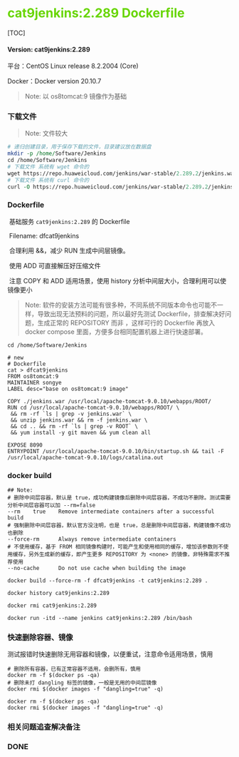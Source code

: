 # <font color=#69D600>cat9jenkins:2.289 Dockerfile</font>

[TOC]

#### Version: cat9jenkins:2.289

平台：CentOS Linux release 8.2.2004 (Core)

Docker：Docker version 20.10.7

> Note: 以 os8tomcat:9 镜像作为基础



### 下载文件

> Note: 文件较大

```perl
# 递归创建目录，用于保存下载的文件，目录建议放在数据盘
mkdir -p /home/Software/Jenkins
cd /home/Software/Jenkins
# 下载文件 系统有 wget 命令的
wget https://repo.huaweicloud.com/jenkins/war-stable/2.289.2/jenkins.war
# 下载文件 系统有 curl 命令的
curl -O https://repo.huaweicloud.com/jenkins/war-stable/2.289.2/jenkins.war

```



### Dockerfile

​		基础服务 `cat9jenkins:2.289` 的 Dockerfile

​		Filename: dfcat9jenkins

​		合理利用 &&，减少 RUN 生成中间层镜像。

​		使用 ADD 可直接解压好压缩文件

​		注意 COPY 和 ADD 适用场景，使用 history 分析中间层大小，合理利用可以使镜像更小

> Note: 软件的安装方法可能有很多种，不同系统不同版本命令也可能不一样，导致出现无法预料的问题，所以最好先测试 Dockerfile，排查解决好问题，生成正常的 REPOSITORY 而非 <none> ，这样可行的 Dockerfile 再放入 docker compose 里面，方便多台相同配置机器上进行快速部署。

```
cd /home/Software/Jenkins

# new
# Dockerfile
cat > dfcat9jenkins
FROM os8tomcat:9
MAINTAINER songye
LABEL desc="base on os8tomcat:9 image"

COPY ./jenkins.war /usr/local/apache-tomcat-9.0.10/webapps/ROOT/
RUN cd /usr/local/apache-tomcat-9.0.10/webapps/ROOT/ \
 && rm -rf `ls | grep -v jenkins.war` \
 && unzip jenkins.war && rm -f jenkins.war \
 && cd .. && rm -rf `ls | grep -v ROOT` \
 && yum install -y git maven && yum clean all

EXPOSE 8090
ENTRYPOINT /usr/local/apache-tomcat-9.0.10/bin/startup.sh && tail -F /usr/local/apache-tomcat-9.0.10/logs/catalina.out

```



### docker build

```
## Note: 
# 删除中间层容器，默认是 true，成功构建镜像后删除中间层容器，不成功不删除。测试需要分析中间层容器可以加 --rm=false
--rm	true	Remove intermediate containers after a successful build
# 强制删除中间层容器，默认官方没注明，也是 true，总是删除中间层容器，构建镜像不成功也删除
--force-rm		Always remove intermediate containers
# 不使用缓存，基于 FROM 相同镜像构建时，可能产生和使用相同的缓存，增加该参数则不使用缓存，另外生成新的缓存，即产生更多 REPOSITORY 为 <none> 的镜像，非特殊需求不推荐使用
--no-cache		Do not use cache when building the image

docker build --force-rm -f dfcat9jenkins -t cat9jenkins:2.289 .

docker history cat9jenkins:2.289

docker rmi cat9jenkins:2.289

docker run -itd --name jenkins cat9jenkins:2.289 /bin/bash

```



### 快速删除容器、镜像

​		测试报错时快速删除无用容器和镜像，以便重试，注意命令适用场景，慎用

```
# 删除所有容器，已有正常容器不适用，会删所有，慎用
docker rm -f $(docker ps -qa)
# 删除未打 dangling 标签的镜像，一般是无用的中间层镜像
docker rmi $(docker images -f "dangling=true" -q)

docker rm -f $(docker ps -qa)
docker rmi $(docker images -f "dangling=true" -q)

```









### 相关问题追查解决备注







### DONE
